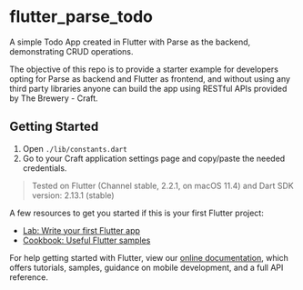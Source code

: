 # flutter_parse_todo

A simple Todo App created in Flutter with Parse as the backend, demonstrating CRUD operations. 

The objective of this repo is to provide a starter example for developers opting for Parse as backend and Flutter as frontend, and without using any third party libraries anyone can build the app using RESTful APIs provided by The Brewery - Craft.

## Getting Started

1. Open `./lib/constants.dart`
2. Go to your Craft application settings page and copy/paste the needed credentials. 

>Tested on Flutter (Channel stable, 2.2.1, on macOS 11.4) and Dart SDK version: 2.13.1 (stable)


A few resources to get you started if this is your first Flutter project:

- [Lab: Write your first Flutter app](https://flutter.dev/docs/get-started/codelab)
- [Cookbook: Useful Flutter samples](https://flutter.dev/docs/cookbook)

For help getting started with Flutter, view our 
[online documentation](https://flutter.dev/docs), which offers tutorials, 
samples, guidance on mobile development, and a full API reference.

